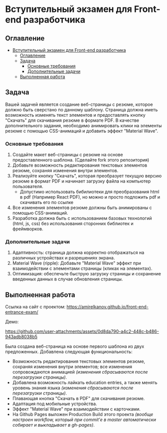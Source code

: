 # Вступительный экзамен для Front-end разработчика

## Оглавление

- [Вступительный экзамен для Front-end разработчика](#вступительный-экзамен-для-front-end-разработчика)
    - [Оглавление](#оглавление)
    - [Задача](#задача)
        - [Основные требования](#основные-требования)
        - [Дополнительные задачи](#дополнительные-задачи)
    - [Выполненная работа](#выполненная-работа)

## Задача

Вашей задачей является создание веб-страницы с резюме, которое должно быть сверстано по данному шаблону. Страница должна иметь возможность изменять текст элементов и предоставлять кнопку "Скачать" для скачивания резюме в формате PDF. В качестве дополнительного задания, необходимо анимировать клики на элементы резюме с помощью CSS-анимаций и добавить эффект "Material Wave".

### Основные требования

1. Создайте макет веб-страницы с резюме на основе предоставленного шаблона. (Сделайте fork этого репозитория)
2. Добавьте возможность редактирования текстовых элементов резюме, сохраняя изменения внутри элементов.
3. Реализуйте кнопку "Скачать", которая преобразует текущую версию резюме в формат PDF и начинает загрузку файла на компьютер пользователя.
    - Допустимо использовать бибилиотеки для преобразования html в pdf (Например React PDF), но можно и просто подложить pdf и скачивать его по ссылке
4. Все изменения элементов резюме должны быть анимированы с помощью CSS-анимаций.
5. Разработка должна быть с использованием базовых технологий (html, js, css) без использования сторонних библиотек и фреймворков.

### Дополнительные задачи

1. Адаптивность: страница должна корректно отображаться на различных устройствах и разрешениях экрана.
2. Material Wave (ripple): Добавьте "Material Wave" эффект при взаимодействии с элементами страницы (кликах на элементах).
3. Оптимизация: обеспечьте быструю загрузку страницы и сохранение введенных данных в случае обновления страницы.

## Выполненная работа

Ссылка на сайт с проектом: https://amirelkanov.github.io/front-end-entrance-exam/

Демо:

https://github.com/user-attachments/assets/0d8da790-a4c2-448c-b486-943adb8038b5

Была создана веб-страница на основе первого шаблона из двух предложенных. Добавлена следующая функциональность:

- Возможность редактирования текстовых элементов резюме, сохраняя изменения внутри элементов; все изменения сопровождаются анимацией _(изменения сбрасываются после перезагрузки страницы)_.
- Добавлена возможность лайкать education entries, а также менять уровень знания языка _(изменения сбрасываются после перезагрузки страницы)_.
- Плавающая кнопка "Скачать в PDF" для скачивания резюме.
- Адаптация под мобильные устройства.
- Эффект "Material Wave" при взаимодействии с карточками.
- На Github Pages выложен Production Build этого проекта _(вообще настроен workflow, который при commit'е в master автоматически собирает и выкладывает в gh-pages)_.
